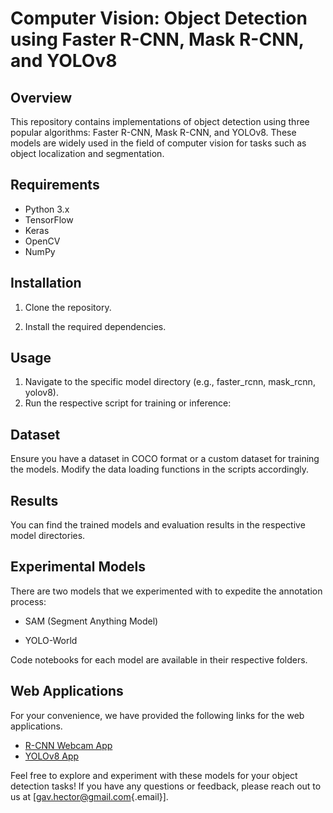 # Computer Vision: Object Detection using Faster R-CNN, Mask R-CNN, and YOLOv8

## Overview

This repository contains implementations of object detection using three popular algorithms: Faster R-CNN, Mask R-CNN, and YOLOv8. These models are widely used in the field of computer vision for tasks such as object localization and segmentation.

## Requirements

-   Python 3.x
-   TensorFlow
-   Keras
-   OpenCV
-   NumPy

## Installation

1.  Clone the repository.

2.  Install the required dependencies.

## Usage

1.  Navigate to the specific model directory (e.g., faster_rcnn, mask_rcnn, yolov8).
2.  Run the respective script for training or inference:

## Dataset

Ensure you have a dataset in COCO format or a custom dataset for training the models. Modify the data loading functions in the scripts accordingly.

## Results

You can find the trained models and evaluation results in the respective model directories.

## Experimental Models

There are two models that we experimented with to expedite the annotation process:

-   SAM (Segment Anything Model)

-   YOLO-World

Code notebooks for each model are available in their respective folders.

## Web Applications

For your convenience, we have provided the following links for the web applications.

-   [R-CNN Webcam App](https://kimerared.github.io/RCNN-webcam/)
-   [YOLOv8 App](https://huggingface.co/spaces/hectorgav/RCNN-YOLOv8)

Feel free to explore and experiment with these models for your object detection tasks! If you have any questions or feedback, please reach out to us at [[gav.hector\@gmail.com](mailto:gav.hector@gmail.com){.email}].
